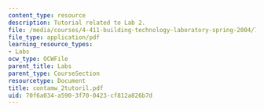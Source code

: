 ```yaml
---
content_type: resource
description: Tutorial related to Lab 2.
file: /media/courses/4-411-building-technology-laboratory-spring-2004/70f6a034a5903f700423cf812a826b7d_contamw_2tutoril.pdf
file_type: application/pdf
learning_resource_types:
- Labs
ocw_type: OCWFile
parent_title: Labs
parent_type: CourseSection
resourcetype: Document
title: contamw_2tutoril.pdf
uid: 70f6a034-a590-3f70-0423-cf812a826b7d
---
```

